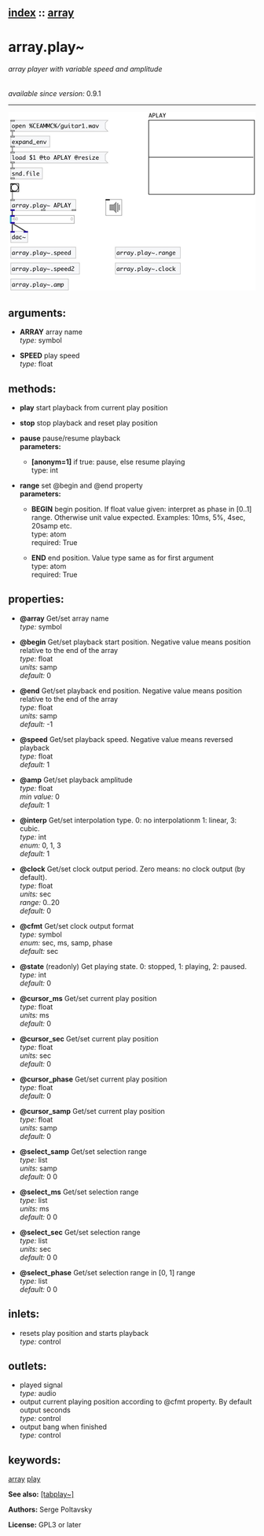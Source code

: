 [index](index.html) :: [array](category_array.html)
---

# array.play~

###### array player with variable speed and amplitude

*available since version:* 0.9.1

---




[![example](../examples/img/array.play~.jpg)](../examples/pd/array.play~.pd)



## arguments:

* **ARRAY**
array name<br>
_type:_ symbol<br>

* **SPEED**
play speed<br>
_type:_ float<br>



## methods:

* **play**
start playback from current play position<br>

* **stop**
stop playback and reset play position<br>

* **pause**
pause/resume playback<br>
  __parameters:__
  - **[anonym=1]** if true: pause, else resume playing<br>
    type: int <br>

* **range**
set @begin and @end property<br>
  __parameters:__
  - **BEGIN** begin position. If float value given: interpret as phase in [0..1] range. Otherwise unit value expected. Examples: 10ms, 5%, 4sec, 20samp etc.<br>
    type: atom <br>
    required: True <br>

  - **END** end position. Value type same as for first argument<br>
    type: atom <br>
    required: True <br>




## properties:

* **@array** 
Get/set array name<br>
_type:_ symbol<br>

* **@begin** 
Get/set playback start position. Negative value means position relative to the end of
the array<br>
_type:_ float<br>
_units:_ samp<br>
_default:_ 0<br>

* **@end** 
Get/set playback end position. Negative value means position relative to the end of the
array<br>
_type:_ float<br>
_units:_ samp<br>
_default:_ -1<br>

* **@speed** 
Get/set playback speed. Negative value means reversed playback<br>
_type:_ float<br>
_default:_ 1<br>

* **@amp** 
Get/set playback amplitude<br>
_type:_ float<br>
_min value:_ 0<br>
_default:_ 1<br>

* **@interp** 
Get/set interpolation type. 0: no interpolationm 1: linear, 3: cubic.<br>
_type:_ int<br>
_enum:_ 0, 1, 3<br>
_default:_ 1<br>

* **@clock** 
Get/set clock output period. Zero means: no clock output (by default).<br>
_type:_ float<br>
_units:_ sec<br>
_range:_ 0..20<br>
_default:_ 0<br>

* **@cfmt** 
Get/set clock output format<br>
_type:_ symbol<br>
_enum:_ sec, ms, samp, phase<br>
_default:_ sec<br>

* **@state** (readonly)
Get playing state. 0: stopped, 1: playing, 2: paused.<br>
_type:_ int<br>
_default:_ 0<br>

* **@cursor_ms** 
Get/set current play position<br>
_type:_ float<br>
_units:_ ms<br>
_default:_ 0<br>

* **@cursor_sec** 
Get/set current play position<br>
_type:_ float<br>
_units:_ sec<br>
_default:_ 0<br>

* **@cursor_phase** 
Get/set current play position<br>
_type:_ float<br>
_default:_ 0<br>

* **@cursor_samp** 
Get/set current play position<br>
_type:_ float<br>
_units:_ samp<br>
_default:_ 0<br>

* **@select_samp** 
Get/set selection range<br>
_type:_ list<br>
_units:_ samp<br>
_default:_ 0 0<br>

* **@select_ms** 
Get/set selection range<br>
_type:_ list<br>
_units:_ ms<br>
_default:_ 0 0<br>

* **@select_sec** 
Get/set selection range<br>
_type:_ list<br>
_units:_ sec<br>
_default:_ 0 0<br>

* **@select_phase** 
Get/set selection range in [0, 1] range<br>
_type:_ list<br>
_default:_ 0 0<br>



## inlets:

* resets play position and starts playback<br>
_type:_ control



## outlets:

* played signal<br>
_type:_ audio
* output current playing position according to @cfmt property. By default output seconds<br>
_type:_ control
* output bang when finished<br>
_type:_ control



## keywords:

[array](keywords/array.html)
[play](keywords/play.html)



**See also:**
[\[tabplay~\]](tabplay~.html)




**Authors:** Serge Poltavsky




**License:** GPL3 or later





